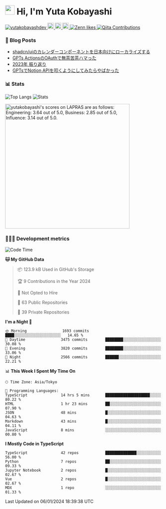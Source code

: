 <h1><img src="https://emojis.slackmojis.com/emojis/images/1613942336/14158/balloons.gif?1613942336" width="30"/> Hi, I'm Yuta Kobayashi</h1>

<p align="left"> 
  <a href="https://github.com/yutakobayashidev/yutakobayashidev/">
    <img src="https://komarev.com/ghpvc/?username=yutakobayashdev" alt="yutakobayashdev" />
  </a>
  <a href="https://mastodon.social/@yutakobayashi">
    <img height="20" src="https://img.shields.io/mastodon/follow/107202517736161782?domain=https%3A%2F%2Fmastodon.social&label=Mastodon&logo=mastodon&style=plastic" />
  </a>
  <a href="https://github.com/yutakobayashidev">
    <img height="20" src="https://img.shields.io/github/followers/yutakobayashidev?label=follow&logo=github&style=flat" />
  </a>
  <a href="https://www.reddit.com/user/yutakobayashi">
    <img height="20" src="https://img.shields.io/reddit/user-karma/combined/yutakobayashi?label=Reddit&logo=reddit&style=flat" />
  </a>
  <a href="https://zenn.dev/yutakobayashi">
    <img src="https://badgen.org/img/zenn/yutakobayashi/likes?style=plastic" alt="Zenn likes" />
  </a>
  <a href="https://qiita.com/yutakobayashi">
    <img src="https://badgen.org/img/qiita/yutakobayashi/contributions?style=plastic" alt="Qiita Contributions" />
  </a>
</p>

### 📕 Blog Posts

<!-- BLOG-POST-LIST:START -->
- [shadcn/uiのカレンダーコンポーネントを日本向けにローカライズする](https://zenn.dev/yutakobayashi/articles/shadcn-calender-ja)
- [GPTs ActionsのOAuthで無茶苦茶ハマった](https://zenn.dev/yutakobayashi/articles/gpts-oauth-error)
- [2023年 振り返り](https://yutakobayashi.dev/blog/2023)
- [GPTsでNotion APIを叩くようにしてみたらやばかった](https://zenn.dev/yutakobayashi/articles/gpts-notion-api)
<!-- BLOG-POST-LIST:END -->

### 📊 Stats

![Top Langs](https://github-readme-stats.vercel.app/api/top-langs/?username=yutakobayashidev)
![Stats](https://github-readme-stats.vercel.app/api?username=yutakobayashidev&count_private=true&show_icons=true&line_height=40)

<!--START_SECTION:lapras-card-->
<p ><a href="https://lapras.com/public/yutakobayashi" target="_blank" rel="noopener noreferrer"><img alt="yutakobayashi's scores on LAPRAS are as follows: Engineering: 3.64 out of 5.0, Business: 2.85 out of 5.0, Influence: 3.14 out of 5.0." src="https://lapras-card-generator.vercel.app/api/svg?e=3.64&b=2.85&i=3.14&b1=%23020e27&b2=%230e5593&i1=%2303102f&i2=%231688bf&l=en" width="400" ></a></p>
<!--END_SECTION:lapras-card-->

### 👩🏻‍💻 Development metrics

<!--START_SECTION:waka-->
![Code Time](http://img.shields.io/badge/Code%20Time-2%2C294%20hrs%2025%20mins-blue)

**🐱 My GitHub Data** 

> 📦 123.9 kB Used in GitHub's Storage 
 > 
> 🏆 9 Contributions in the Year 2024
 > 
> 🚫 Not Opted to Hire
 > 
> 📜 63 Public Repositories 
 > 
> 🔑 39 Private Repositories 
 > 
**I'm a Night 🦉** 

```text
🌞 Morning                1693 commits        ████░░░░░░░░░░░░░░░░░░░░░   14.65 % 
🌆 Daytime                3475 commits        ████████░░░░░░░░░░░░░░░░░   30.08 % 
🌃 Evening                3820 commits        ████████░░░░░░░░░░░░░░░░░   33.06 % 
🌙 Night                  2566 commits        ██████░░░░░░░░░░░░░░░░░░░   22.21 % 
```


📊 **This Week I Spent My Time On** 

```text
🕑︎ Time Zone: Asia/Tokyo

💬 Programming Languages: 
TypeScript               14 hrs 5 mins       ████████████████████░░░░░   80.22 % 
HTML                     1 hr 23 mins        ██░░░░░░░░░░░░░░░░░░░░░░░   07.90 % 
JSON                     48 mins             █░░░░░░░░░░░░░░░░░░░░░░░░   04.63 % 
Markdown                 43 mins             █░░░░░░░░░░░░░░░░░░░░░░░░   04.11 % 
JavaScript               8 mins              ░░░░░░░░░░░░░░░░░░░░░░░░░   00.80 % 
```

**I Mostly Code in TypeScript** 

```text
TypeScript               42 repos            ██████████████░░░░░░░░░░░   56.00 % 
Python                   7 repos             ██░░░░░░░░░░░░░░░░░░░░░░░   09.33 % 
Jupyter Notebook         2 repos             █░░░░░░░░░░░░░░░░░░░░░░░░   02.67 % 
Vue                      2 repos             █░░░░░░░░░░░░░░░░░░░░░░░░   02.67 % 
MDX                      1 repo              ░░░░░░░░░░░░░░░░░░░░░░░░░   01.33 % 
```




 Last Updated on 06/01/2024 18:39:38 UTC
<!--END_SECTION:waka-->
